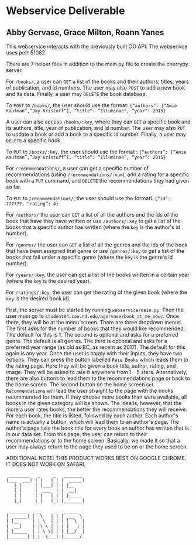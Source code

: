 # Webservice Deliverable
## Abby Gervase, Grace Milton, Roann Yanes

This webservice interacts with the previously built OO API. The webserivce uses
port 51082.

There are 7 helper files in addition to the main.py file to create the cherrypy
server.

For `/books/`, a user can `GET` a list of the books and their authors, titles, 
years of publication, and id numbers. The user may also `POST` to add a new
book and its data. Finally, a user may `DELETE` the book database.    

To `POST` to `/books/`, the user should use the format: `{“authors”: [“Amie Kaufman”,”Jay Kristoff”], “title”: “Illuminae”, “year”: 2015}`     

A user can also access `/books/:key`, where they can `GET` a specific book and
its authors, title, year of publication, and id number. The user may also `PUT`
to update a book or add a book to a specific id number. Finally, a user may 
`DELETE` a specific book.    

To `PUT` to `/books/:key`, the user should use the format : `{“authors”: [“Amie Kaufman”,”Jay Kristoff”], “title”: “Illuminae”, “year”: 2015}`

For `/recommendations/`, a user can get a specific number of recommendations
(using `/recommendations/:num`), add a rating for a specific book with a `PUT`
command, and `DELETE` the recommendations they had given so far.    

To `PUT` to `/recommendations/`, the user should use the formatL `{“id”: 777777, “rating”: 4}`

For `/authors/` the user can `GET` a list of all the authors and the ids of
the book that have they have written or use `/authors/:key` to get a list of the
books that a specific author has written (where the `key` is the author's id 
number).

For `/genres/` the user can `GET` a list of all the genres and the ids of the
book that have been assigned that genre or use `/genres/:key` to get a list of
the books that fall under a specific genre (where the `key` is the genre's id 
number).

For `/years/:key`, the user can get a list of the books written in a certain
year (where the `key` is the desired year).

For `/ratings/:key`, the user can get the rating of the given book (where the 
`key` is the desired book id).

First, the server must be started by running `webservice/main.py`. Then the user must go to `student04.cse.nd.edu/agervase/book_at_me_now/`.
Once there, they will be at the menu screen. There are three dropdown menus. The first asks for the number of books that they would like recommended. The default for this is 1. The second is optional and asks for a preferred genre. The default is all genres. The third is optional and asks for a preferred year range (as old as BC, as recent as 2017). The default for this again is any year.
Once the user is happy with their inputs, they have two options. They can press the button labelled `Rate Books` which leads them to the rating page. Here they will be given a book title, author, rating, and image. They will be asked to rate it anywhere from 1 - 5 stars. Alternatively, there are also buttons to lead them to the recommendations page or back to the home screen.
The second button on the home screen `Get Recommendations` will lead the user straight to the page with the books recommended for them. If they choose more books than were available, all books in the given category will be shown. The idea is, however, that the more a user rates books, the better the recommendations they will receive. For each book, the title is listed, followed by each author. Each author's name is actually a button, which will lead them to an author's page.
The author's page lists the book title for every book an author has written that is in our data set. From this page, the user can return to their recommendations or to the home screen.
Basically, we made it so that a user may always return to the page they used to be on or the home screen.

ADDITIONAL NOTE: THIS PRODUCT WORKS BEST ON GOOGLE CHROME. IT DOES NOT WORK ON SAFARI.   

```
 ________   _     _   _______  
|___  ___| | |   | | |  _____| 
   | |     | |___| | | |__     
   | |     |  ___  | |  __|    
   | |     | |   | | | |_____  
   |_|     |_|   |_| |_______| 

 _______   __     _   ______ 
|  _____| |  \   | | | ___  \ 
| |__     | | \  | | | |  \  |
|  __|    | |\ \ | | | |   | |
| |_____  | | \ \| | | |__/  | 
|_______| |_|  \___| |______/ 

```
